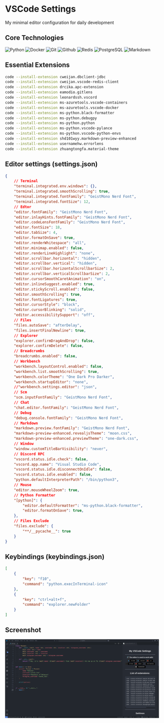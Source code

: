 # VSCode Settings

My minimal editor configuration for daily development

## Core Technologies

![Python](https://img.shields.io/badge/-Python-000000?style=for-the-badge&logo=python&logoColor=3776AB&labelColor=282828)
![Docker](https://img.shields.io/badge/-Docker-000000?style=for-the-badge&logo=docker&logoColor=2496ED&labelColor=282828)
![Git](https://img.shields.io/badge/-Git-000000?style=for-the-badge&logo=git&logoColor=F05032&labelColor=282828)
![Github](https://img.shields.io/badge/-Github-000000?style=for-the-badge&logo=github&logoColor=181717&labelColor=282828)
![Redis](https://img.shields.io/badge/-Redis-000000?style=for-the-badge&logo=redis&logoColor=DC382D&labelColor=282828)
![PostgreSQL](https://img.shields.io/badge/-PostgreSQL-000000?style=for-the-badge&logo=postgresql&logoColor=4169E1&labelColor=282828)
![Markdown](https://img.shields.io/badge/-Markdown-000000?style=for-the-badge&logo=markdown&logoColor=FFFFFF&labelColor=282828)

## Essential Extensions

```bash
code --install-extension cweijan.dbclient-jdbc
code --install-extension cweijan.vscode-redis-client
code --install-extension drcika.apc-extension
code --install-extension eamodio.gitlens
code --install-extension leonardssh.vscord
code --install-extension ms-azuretools.vscode-containers
code --install-extension ms-azuretools.vscode-docker
code --install-extension ms-python.black-formatter
code --install-extension ms-python.debugpy
code --install-extension ms-python.python
code --install-extension ms-python.vscode-pylance
code --install-extension ms-python.vscode-python-envs
code --install-extension shd101wyy.markdown-preview-enhanced
code --install-extension usernamehw.errorlens
code --install-extension zhuangtongfa.material-theme
```

## Editor settings (settings.json)

```json
{
    // Terminal
    "terminal.integrated.env.windows": {},
    "terminal.integrated.smoothScrolling": true,
    "terminal.integrated.fontFamily": "GeistMono Nerd Font",
    "terminal.integrated.fontSize": 12,
    // Edtor
    "editor.fontFamily": "GeistMono Nerd Font",
    "editor.inlayHints.fontFamily": "GeistMono Nerd Font",
    "editor.codeLensFontFamily": "GeistMono Nerd Font",
    "editor.fontSize": 18,
    "editor.tabSize": 4,
    "editor.formatOnSave": true,
    "editor.renderWhitespace": "all",
    "editor.minimap.enabled": false,
    "editor.renderLineHighlight": "none",
    "editor.scrollbar.horizontal": "hidden",
    "editor.scrollbar.vertical": "hidden",
    "editor.scrollbar.horizontalScrollbarSize": 2,
    "editor.scrollbar.verticalScrollbarSize": 2,
    "editor.cursorSmoothCaretAnimation": "on",
    "editor.inlineSuggest.enabled": true,
    "editor.stickyScroll.enabled": false,
    "editor.smoothScrolling": true,
    "editor.fontLigatures": true,
    "editor.cursorStyle": "block",
    "editor.cursorBlinking": "solid",
    "editor.accessibilitySupport": "off",
    // Files
    "files.autoSave": "afterDelay",
    "files.insertFinalNewline": true,
    // Explorer
    "explorer.confirmDragAndDrop": false,
    "explorer.confirmDelete": false,
    // Breadcrumbs
    "breadcrumbs.enabled": false,
    // Workbench
    "workbench.layoutControl.enabled": false,
    "workbench.list.smoothScrolling": true,
    "workbench.colorTheme": "One Dark Pro Darker",
    "workbench.startupEditor": "none",
    //"workbench.settings.editor": "json",
    // Scm
    "scm.inputFontFamily": "GeistMono Nerd Font",
    // Chat
    "chat.editor.fontFamily": "GeistMono Nerd Font",
    // Debug
    "debug.console.fontFamily": "GeistMono Nerd Font",
    // Markdown
    "markdown.preview.fontFamily": "GeistMono Nerd Font",
    "markdown-preview-enhanced.revealjsTheme": "moon.css",
    "markdown-preview-enhanced.previewTheme": "one-dark.css",
    // Window
    "window.customTitleBarVisibility": "never",
    // Discord RPC
    "vscord.status.idle.check": false,
    "vscord.app.name": "Visual Studio Code",
    "vscord.status.idle.disconnectOnIdle": false,
    "vscord.status.idle.enabled": false,
    "python.defaultInterpreterPath": "/bin/python3",
    // Mouse
    "editor.mouseWheelZoom": true,
    // Python Formatter
    "[python]": {
        "editor.defaultFormatter": "ms-python.black-formatter",
        "editor.formatOnSave": true,
    },
    // Files Exclude
    "files.exclude": {
        "**/__pycache__": true
    }
}
```

## Keybindings (keybindings.json)

```json
[
    {
        "key": "f10",
        "command": "python.execInTerminal-icon"
    },
    {
        "key": "ctrl+alt+f",
        "command": "explorer.newFolder"
    }
]
```

## Screenshot

![Screenshot](resource/vscode.png)
